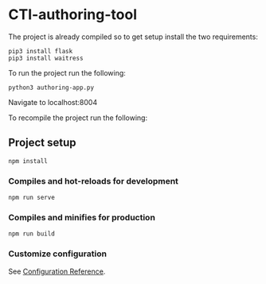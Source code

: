 # CTI-authoring-tool

The project is already compiled so to get setup install the two requirements:
```
pip3 install flask
pip3 install waitress
```
To run the project run the following:
```
python3 authoring-app.py
```
Navigate to localhost:8004

To recompile the project run the following:

## Project setup
```
npm install
```

### Compiles and hot-reloads for development
```
npm run serve
```

### Compiles and minifies for production
```
npm run build
```

### Customize configuration
See [Configuration Reference](https://cli.vuejs.org/config/).
